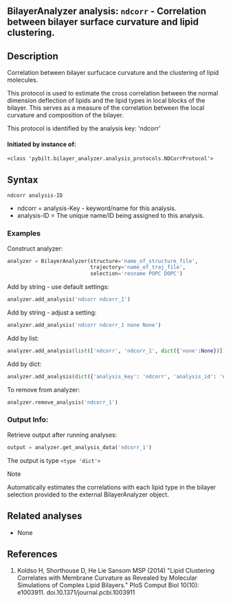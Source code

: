 ## BilayerAnalyzer analysis: ```ndcorr``` - Correlation between bilayer surface curvature and lipid clustering.
 
## Description
 
Correlation between bilayer surfucace curvature and the clustering of lipid molecules.

This protocol is used to estimate the cross correlation between the
normal dimension deflection of lipids and the lipid types in local
blocks of the bilayer. This serves as a measure of the correlation
between the local curvature and composition of the bilayer.

This protocol is identified by the analysis key: 'ndcorr'


#### Initiated by instance of:
 
    <class 'pybilt.bilayer_analyzer.analysis_protocols.NDCorrProtocol'>

## Syntax

```
ndcorr analysis-ID
```
* ndcorr = analysis-Key - keyword/name for this analysis.
* analysis-ID = The unique name/ID being assigned to this analysis.

### Examples
Construct analyzer:
```python
analyzer = BilayerAnalyzer(structure='name_of_structure_file',
                           trajectory='name_of_traj_file',
                           selection='resname POPC DOPC')
```
 
Add by string - use default settings:
```python
analyzer.add_analysis('ndcorr ndcorr_1') 
```
 
Add by string - adjust a setting: 
```python
analyzer.add_analysis('ndcorr ndcorr_1 none None')
```
 
Add by list:
```python
analyzer.add_analysis(list(['ndcorr', 'ndcorr_1', dict({'none':None})]))
```
 
Add by dict: 
```python
analyzer.add_analysis(dict({'analysis_key': 'ndcorr', 'analysis_id': 'ndcorr_1','analysis_settings':dict({'none':None})}))
```
 
To remove from analyzer: 
```python
analyzer.remove_analysis('ndcorr_1')
```
 
### Output Info:
Retrieve output after running analyses:
```python
output = analyzer.get_analysis_data('ndcorr_1')
```
 
The output is type ```<type 'dict'>```
 
<div class="admonition note"> 
<p class="admonition-title">Note</p> 
<p> Automatically estimates the correlations with each lipid type in the bilayer selection provided to the external BilayerAnalyzer object.  </p> 
</div> 
 
## Related analyses
* None

## References

1. Koldso H, Shorthouse D, He Lie Sansom MSP (2014) "Lipid
Clustering Correlates with Membrane Curvature as Revealed by
Molecular Simulations of Complex Lipid Bilayers." PloS Comput
Biol 10(10): e1003911. doi.10.1371/journal.pcbi.1003911
